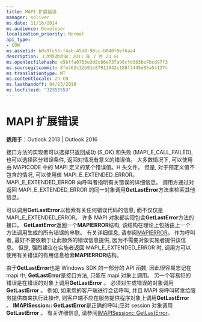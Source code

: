 ```yaml
---
title: MAPI 扩展错误
manager: soliver
ms.date: 11/16/2014
ms.audience: Developer
localization_priority: Normal
api_type:
- COM
ms.assetid: b0a9fc55-f4ab-45d8-98cc-b040f9ef6aa4
description: 上次修改时间：2011 年 7 月 23 日
ms.openlocfilehash: e5bffa0753e3d8c86e737a96cfd303be7bcd97f3
ms.sourcegitcommit: 8fe462c32b91c87911942c188f3445e85a54137c
ms.translationtype: MT
ms.contentlocale: zh-CN
ms.lasthandoff: 04/23/2019
ms.locfileid: "32351553"
---
```

# <a name="mapi-extended-errors"></a>MAPI 扩展错误

  
  
**适用于**：Outlook 2013 | Outlook 2016 
  
接口方法的实现者可以选择只返回成功 (S_OK) 和失败 (MAPI_E_CALL_FAILED), 也可以选择区分错误条件, 返回对情况有意义的错误值。 大多数情况下, 可以使用由 MAPICODE 中的 MAPI 定义的某个错误值。H 头文件。 但是, 对于预定义值不包含的情况, 可以使用值 MAPI_E_EXTENDED_ERROR。 MAPI_E_EXTENDED_ERROR 向呼叫者指明有关错误的详细信息。 调用方通过对返回 MAPI_E_EXTENDED_ERROR 的同一对象调用**GetLastError**方法来检索其他信息。 
  
 可以调用**GetLastError**以检索有关任何错误代码的信息, 而不仅仅是 MAPI_E_EXTENDED_ERROR。 许多 MAPI 对象都实现包含**GetLastError**方法的接口。 **GetLastError**返回一个**MAPIERROR**结构, 该结构在理论上包括由上一个方法调用生成的所有错误的串联。 有关详细信息, 请参阅[MAPIERROR](mapierror.md)。 作为呼叫者, 最好不要依赖于让此额外的错误信息提供, 因为不需要对象实施者提供该信息。 但是, 强烈建议在实施者返回 MAPI_E_EXTENDED_ERROR 时, 调用方可以使用有关错误的有用信息检索**MAPIERROR**结构。 
  
由于**GetLastError**也是 Windows SDK 的一部分的 API 函数, 因此很容易忘记在 mapi 中, **GetLastError**是接口方法, 只能在 mapi 对象上调用。 另一个容易犯的错误是在错误的对象上调用**GetLastError** 。 必须对生成错误的对象调用**GetLastError** 。 例如, 如果您的客户端进行会话呼叫, 并且 MAPI 将呼叫转发给服务提供商来执行此操作, 则客户端不应在服务提供程序对象上调用**GetLastError** 。 **IMAPISession:: GetLastError**是正确的呼叫;应对 session 对象调用**GetLastError** 。 有关详细信息, 请参阅[IMAPISession:: GetLastError](imapisession-getlasterror.md)。
  

